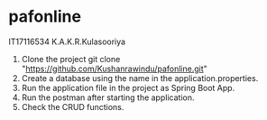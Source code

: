# pafonline
IT17116534 K.A.K.R.Kulasooriya  

1. Clone the project git clone "https://github.com/Kushanrawindu/pafonline.git"
2. Create a database using the name in the application.properties.
3. Run the application file in the project as Spring Boot App.
4. Run the postman after starting the application.
5. Check the CRUD functions.
